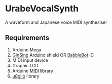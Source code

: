 UrabeVocalSynth
===============

A waveform and Japanese voice MIDI synthesiser

Requirements
------------

1.  Arduino Mega
2.  [GinSing](http://ginsingsound.com/) Arduino shield OR [BabbleBot](http://babblebot.net/) IC
3.  MIDI input device
4.  Graphic LCD
5.  Arduino [MIDI](http://playground.arduino.cc/Main/MIDILibrary) library
6.  [u8glib](https://code.google.com/p/u8glib/) library

